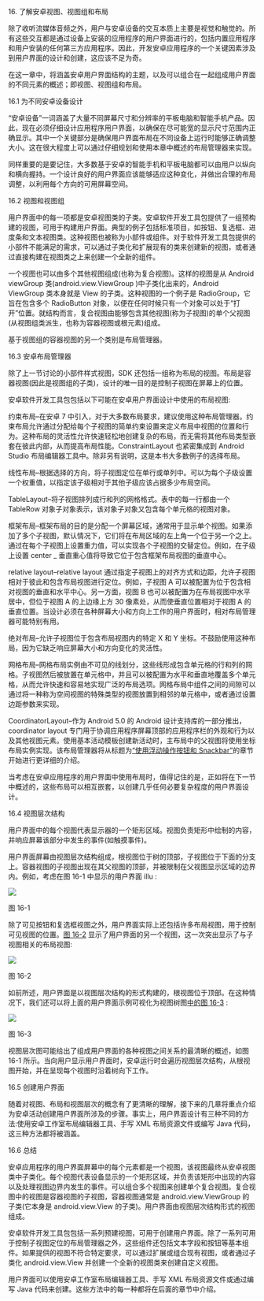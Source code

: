 16\. 了解安卓视图、视图组和布局

除了收听流媒体音频之外，用户与安卓设备的交互本质上主要是视觉和触觉的。所有这些交互都是通过设备上安装的应用程序的用户界面进行的，包括内置应用程序和用户安装的任何第三方应用程序。因此，开发安卓应用程序的一个关键因素涉及到用户界面的设计和创建，这应该不足为奇。

在这一章中，将涵盖安卓用户界面结构的主题，以及可以组合在一起组成用户界面的不同元素的概述；即视图、视图组和布局。

16.1 为不同安卓设备设计

“安卓设备”一词涵盖了大量不同屏幕尺寸和分辨率的平板电脑和智能手机产品。因此，现在必须仔细设计应用程序用户界面，以确保在尽可能宽的显示尺寸范围内正确显示。其中一个关键部分是确保用户界面布局在不同设备上运行时能够正确调整大小。这在很大程度上可以通过仔细规划和使用本章中概述的布局管理器来实现。

同样重要的是要记住，大多数基于安卓的智能手机和平板电脑都可以由用户以纵向和横向握持。一个设计良好的用户界面应该能够适应这种变化，并做出合理的布局调整，以利用每个方向的可用屏幕空间。

16.2 视图和视图组

用户界面中的每一项都是安卓视图类的子类。安卓软件开发工具包提供了一组预构建的视图，可用于构建用户界面。典型的例子包括标准项目，如按钮、复选框、进度条和文本视图类。这种视图也被称为小部件或组件。对于软件开发工具包提供的小部件不能满足的需求，可以通过子类化和扩展现有的类来创建新的视图，或者通过直接构建在视图类之上来创建一个全新的组件。

一个视图也可以由多个其他视图组成(也称为复合视图)。这样的视图是从 Android viewGroup 类(android.view.ViewGroup )中子类化出来的，Android ViewGroup 类本身就是 View 的子类。这种视图的一个例子是 RadioGroup，它旨在包含多个 RadioButton 对象，以便在任何时候只有一个对象可以处于“打开”位置。就结构而言，复合视图由能够包含其他视图(称为子视图)的单个父视图(从视图组类派生，也称为容器视图或根元素)组成。

基于视图组的容器视图的另一个类别是布局管理器。

16.3 安卓布局管理器

除了上一节讨论的小部件样式视图，SDK 还包括一组称为布局的视图。布局是容器视图(因此是视图组的子类)，设计的唯一目的是控制子视图在屏幕上的位置。

安卓软件开发工具包包括以下可能在安卓用户界面设计中使用的布局视图:

约束布局–在安卓 7 中引入，对于大多数布局要求，建议使用这种布局管理器。约束布局允许通过分配给每个子视图的简单约束设置来定义布局中视图的位置和行为。这种布局的灵活性允许快速轻松地创建复杂的布局，而无需将其他布局类型嵌套在彼此内部，从而提高布局性能。ConstraintLayout 也紧密集成到 Android Studio 布局编辑器工具中。除非另有说明，这是本书大多数例子的选择布局。

线性布局–根据选择的方向，将子视图定位在单行或单列中。可以为每个子级设置一个权重值，以指定该子级相对于其他子级应该占据多少布局空间。

TableLayout–将子视图排列成行和列的网格格式。表中的每一行都由一个 TableRow 对象子对象表示，该对象子对象又包含每个单元格的视图对象。

框架布局–框架布局的目的是分配一个屏幕区域，通常用于显示单个视图。如果添加了多个子视图，默认情况下，它们将在布局区域的左上角一个位于另一个之上。通过在每个子视图上设置重力值，可以实现各个子视图的交替定位。例如，在子级上设置 center _ 垂直重心值将导致它位于包含框架布局视图的垂直中心。

relative layout–relative layout 通过指定子视图上的对齐方式和边距，允许子视图相对于彼此和包含布局视图进行定位。例如，子视图 A 可以被配置为位于包含相对视图的垂直和水平中心。另一方面，视图 B 也可以被配置为在布局视图中水平居中，但位于视图 A 的上边缘上方 30 像素处，从而使垂直位置相对于视图 A 的垂直位置。当设计必须在各种屏幕大小和方向上工作的用户界面时，相对布局管理器可能特别有用。

绝对布局–允许子视图位于包含布局视图内的特定 X 和 Y 坐标。不鼓励使用这种布局，因为它缺乏响应屏幕大小和方向变化的灵活性。

网格布局–网格布局实例由不可见的线划分，这些线形成包含单元格的行和列的网格。子视图然后被放置在单元格中，并且可以被配置为水平和垂直地覆盖多个单元格，从而允许快速和容易地实现广泛的布局选项。网格布局中组件之间的间隙可以通过将一种称为空间视图的特殊类型的视图放置到相邻的单元格中，或者通过设置边距参数来实现。

CoordinatorLayout–作为 Android 5.0 的 Android 设计支持库的一部分推出，coordinator layout 专门用于协调应用程序屏幕顶部的应用程序栏的外观和行为以及其他视图元素。使用基本活动模板创建新活动时，主布局中的父视图将使用坐标布局实例实现。该布局管理器将从标题为[“使用浮动操作按钮和 Snackbar”](46.html#_idTextAnchor926)的章节开始进行更详细的介绍。

当考虑在安卓应用程序的用户界面中使用布局时，值得记住的是，正如将在下一节中概述的，这些布局可以相互嵌套，以创建几乎任何必要复杂程度的用户界面设计。

16.4 视图层次结构

用户界面中的每个视图代表显示器的一个矩形区域。视图负责矩形中绘制的内容，并响应屏幕该部分中发生的事件(如触摸事件)。

用户界面屏幕由视图层次结构组成，根视图位于树的顶部，子视图位于下面的分支上。容器视图的子视图出现在其父视图的顶部，并被限制在父视图显示区域的边界内。例如，考虑在图 16-1 中显示的用户界面 illu :

![](image/Image2798.jpg)

图 16-1

除了可见按钮和复选框视图之外，用户界面实际上还包括许多布局视图，用于控制可见视图的位置。[图 16-2](#_idTextAnchor327) 显示了用户界面的另一个视图，这一次突出显示了与子视图相关的布局视图:

![](image/Image2808.jpg)

图 16-2

如前所述，用户界面是以视图层次结构的形式构建的，根视图位于顶部。在这种情况下，我们还可以将上面的用户界面示例可视化为视图树图[中的图 16-3](#_idTextAnchor329) :

![](image/Image2815.jpg)

图 16-3

视图层次图可能给出了组成用户界面的各种视图之间关系的最清晰的概述，如图 16-1 所示。当向用户显示用户界面时，安卓运行时会遍历视图层次结构，从根视图开始，并在呈现每个视图时沿着树向下工作。

16.5 创建用户界面

随着对视图、布局和视图层次的概念有了更清晰的理解，接下来的几章将重点介绍为安卓活动创建用户界面所涉及的步骤。事实上，用户界面设计有三种不同的方法:使用安卓工作室布局编辑器工具、手写 XML 布局资源文件或编写 Java 代码，这三种方法都将被涵盖。

16.6 总结

安卓应用程序的用户界面屏幕中的每个元素都是一个视图，该视图最终从安卓视图类中子类化。每个视图代表设备显示的一个矩形区域，并负责该矩形中出现的内容以及处理视图边界内发生的事件。可以组合多个视图来创建单个复合视图。复合视图中的视图是容器视图的子视图，容器视图通常是 android.view.ViewGroup 的子类(它本身是 android.view.View 的子类)。用户界面由视图层次结构形式的视图组成。

安卓软件开发工具包包括一系列预建视图，可用于创建用户界面。除了一系列可用于控制子视图定位的布局管理器之外，这些组件还包括文本字段和按钮等基本组件。如果提供的视图不符合特定要求，可以通过扩展或组合现有视图，或者通过子类化 android.view.View 并创建一个全新的视图类来创建自定义视图。

用户界面可以使用安卓工作室布局编辑器工具、手写 XML 布局资源文件或通过编写 Java 代码来创建。这些方法中的每一种都将在后面的章节中介绍。